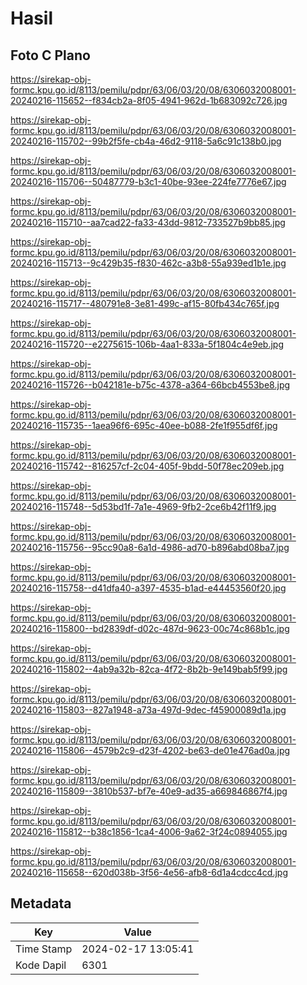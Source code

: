 # Hasil

## Foto C Plano

https://sirekap-obj-formc.kpu.go.id/8113/pemilu/pdpr/63/06/03/20/08/6306032008001-20240216-115652--f834cb2a-8f05-4941-962d-1b683092c726.jpg

https://sirekap-obj-formc.kpu.go.id/8113/pemilu/pdpr/63/06/03/20/08/6306032008001-20240216-115702--99b2f5fe-cb4a-46d2-9118-5a6c91c138b0.jpg

https://sirekap-obj-formc.kpu.go.id/8113/pemilu/pdpr/63/06/03/20/08/6306032008001-20240216-115706--50487779-b3c1-40be-93ee-224fe7776e67.jpg

https://sirekap-obj-formc.kpu.go.id/8113/pemilu/pdpr/63/06/03/20/08/6306032008001-20240216-115710--aa7cad22-fa33-43dd-9812-733527b9bb85.jpg

https://sirekap-obj-formc.kpu.go.id/8113/pemilu/pdpr/63/06/03/20/08/6306032008001-20240216-115713--9c429b35-f830-462c-a3b8-55a939ed1b1e.jpg

https://sirekap-obj-formc.kpu.go.id/8113/pemilu/pdpr/63/06/03/20/08/6306032008001-20240216-115717--480791e8-3e81-499c-af15-80fb434c765f.jpg

https://sirekap-obj-formc.kpu.go.id/8113/pemilu/pdpr/63/06/03/20/08/6306032008001-20240216-115720--e2275615-106b-4aa1-833a-5f1804c4e9eb.jpg

https://sirekap-obj-formc.kpu.go.id/8113/pemilu/pdpr/63/06/03/20/08/6306032008001-20240216-115726--b042181e-b75c-4378-a364-66bcb4553be8.jpg

https://sirekap-obj-formc.kpu.go.id/8113/pemilu/pdpr/63/06/03/20/08/6306032008001-20240216-115735--1aea96f6-695c-40ee-b088-2fe1f955df6f.jpg

https://sirekap-obj-formc.kpu.go.id/8113/pemilu/pdpr/63/06/03/20/08/6306032008001-20240216-115742--816257cf-2c04-405f-9bdd-50f78ec209eb.jpg

https://sirekap-obj-formc.kpu.go.id/8113/pemilu/pdpr/63/06/03/20/08/6306032008001-20240216-115748--5d53bd1f-7a1e-4969-9fb2-2ce6b42f11f9.jpg

https://sirekap-obj-formc.kpu.go.id/8113/pemilu/pdpr/63/06/03/20/08/6306032008001-20240216-115756--95cc90a8-6a1d-4986-ad70-b896abd08ba7.jpg

https://sirekap-obj-formc.kpu.go.id/8113/pemilu/pdpr/63/06/03/20/08/6306032008001-20240216-115758--d41dfa40-a397-4535-b1ad-e44453560f20.jpg

https://sirekap-obj-formc.kpu.go.id/8113/pemilu/pdpr/63/06/03/20/08/6306032008001-20240216-115800--bd2839df-d02c-487d-9623-00c74c868b1c.jpg

https://sirekap-obj-formc.kpu.go.id/8113/pemilu/pdpr/63/06/03/20/08/6306032008001-20240216-115802--4ab9a32b-82ca-4f72-8b2b-9e149bab5f99.jpg

https://sirekap-obj-formc.kpu.go.id/8113/pemilu/pdpr/63/06/03/20/08/6306032008001-20240216-115803--827a1948-a73a-497d-9dec-f45900089d1a.jpg

https://sirekap-obj-formc.kpu.go.id/8113/pemilu/pdpr/63/06/03/20/08/6306032008001-20240216-115806--4579b2c9-d23f-4202-be63-de01e476ad0a.jpg

https://sirekap-obj-formc.kpu.go.id/8113/pemilu/pdpr/63/06/03/20/08/6306032008001-20240216-115809--3810b537-bf7e-40e9-ad35-a669846867f4.jpg

https://sirekap-obj-formc.kpu.go.id/8113/pemilu/pdpr/63/06/03/20/08/6306032008001-20240216-115812--b38c1856-1ca4-4006-9a62-3f24c0894055.jpg

https://sirekap-obj-formc.kpu.go.id/8113/pemilu/pdpr/63/06/03/20/08/6306032008001-20240216-115658--620d038b-3f56-4e56-afb8-6d1a4cdcc4cd.jpg


## Metadata

| Key        | Value               |
| ---------- | ------------------- |
| Time Stamp | 2024-02-17 13:05:41 |
| Kode Dapil | 6301                |



